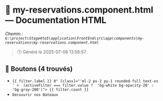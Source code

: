 # 📄 my-reservations.component.html — Documentation HTML
*Chemin : `G:\project\Stage4to5\application\FrontEnd\src\app\components\my-reservations\my-reservations.component.html`*

> 🕒 Généré le 2025-07-08 13:56:57

## 🔘 Boutons (4 trouvés)
- `{{ filter.label }}
                     0" [class]="'ml-2 px-2 py-1 rounded-full text-xs ' + 
                           (activeFilter === filter.value ? 
                            'bg-white bg-opacity-20' : 
                            'bg-gray-200')">
                        {{ filter.count }}`
- `Découvrir nos Bateaux`
